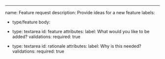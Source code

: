 ---
name: Feature request
description: Provide ideas for a new feature
labels:
  - type/feature
body:
  - type: textarea
    id: feature
    attributes:
      label: What would you like to be added?
    validations:
      required: true

  - type: textarea
    id: rationale
    attributes:
      label: Why is this needed?
    validations:
      required: true
